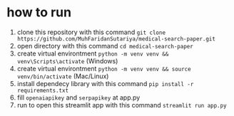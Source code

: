 # how to run 
1. clone this repository with this command `git clone https://github.com/MuhFaridanSutariya/medical-search-paper.git`
2. open directory with this command `cd medical-search-paper`
3. create virtual environtment `python -m venv venv && venv\Scripts\activate` (Windows)
3. create virtual environtment `python -m venv venv && source venv/bin/activate` (Mac/Linux)
4. install dependecy library with this command `pip install -r requirements.txt`
5. fill `openaiapikey` and `serpapikey` at app.py
6. run to open this streamlit app with this command `streamlit run app.py`
